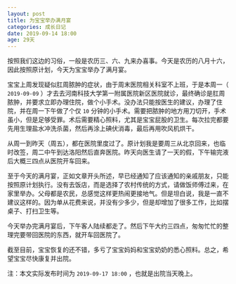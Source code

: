 ```yaml
---
layout: post
title: 为宝宝举办满月宴
categories: 成长日记
date: 2019-09-14 18:00
age: 29天
---
```


按照我们这边的习俗，一般是农历三、六、九来办喜事。今天是农历的八月十六，因此按照原计划，今天为宝宝举办了满月宴。

<!--more-->


宝宝上周发现疑似肛周脓肿的症状，由于周末医院相关科室不上班，于是本周一（ `2019-09-09` ）才去去河南科技大学第一附属医院新区医院就诊，最终确诊是肛周脓肿，并要求立即办理住院，做个小手术。没办法只能按医生的建议，办理了住院，并在周一下午做了个仅 `10` 分钟的小手术。需要把脓肿的地方用刀切开，手术虽小，但是足够受罪。术后需要精心照料，尤其是宝宝屁股的卫生。每次拉完都要先用生理盐水冲洗杀菌，然后再涂上碘伏消毒，最后再用吹风机烘干。

从周一到昨天（周五），都在医院里度过了。原计划我是要周三从北京回来，也临时改签，周二中午到达洛阳然后直奔医院。昨天向医生请了一天的假，下午输完液后大概三四点从医院开车回来。

至于今天的满月宴，正如文章开头所述，早已经通知了应该通知的亲戚朋友，只能按照原计划执行。没有去饭店，而是选择了农村传统的方式，请做饭师傅过来，在家里举办。父母都是农民，总感觉这样更热闹更接地气。但是坦白说，我是一直不建议这样的。因为单从花费来说，并没有少多少，但是却增加了很多工作，比如摆桌子、打扫卫生等。

今天举办完满月宴后，下午客人陆续都走了。然后下午大约三四点，匆匆忙忙的整理完要带回医院的东西，就开车回医院了。

截至目前，宝宝恢复的还不错，多亏了宝宝妈妈和宝宝奶奶的悉心照料。总之，希望宝宝尽快康复并出院。

注：本文实际发布时间为 `2019-09-17 18:00` ，也就是出院当天晚上。
